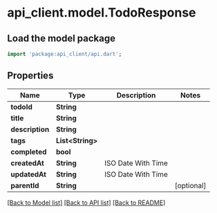 # api_client.model.TodoResponse

## Load the model package
```dart
import 'package:api_client/api.dart';
```

## Properties
Name | Type | Description | Notes
------------ | ------------- | ------------- | -------------
**todoId** | **String** |  | 
**title** | **String** |  | 
**description** | **String** |  | 
**tags** | **List&lt;String&gt;** |  | 
**completed** | **bool** |  | 
**createdAt** | **String** | ISO Date With Time | 
**updatedAt** | **String** | ISO Date With Time | 
**parentId** | **String** |  | [optional] 

[[Back to Model list]](../README.md#documentation-for-models) [[Back to API list]](../README.md#documentation-for-api-endpoints) [[Back to README]](../README.md)


